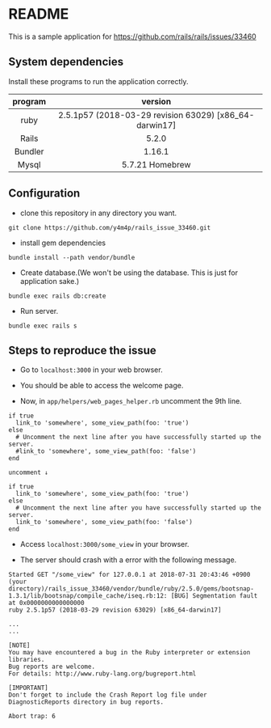 # README
This is a sample application for https://github.com/rails/rails/issues/33460

## System dependencies

Install these programs to run the application correctly.

| program | version |
|:--:|:--:|
| ruby | 2.5.1p57 (2018-03-29 revision 63029) [x86_64-darwin17] |
| Rails | 5.2.0 |
| Bundler | 1.16.1 |
| Mysql | 5.7.21 Homebrew |

## Configuration
- clone this repository in any directory you want.

`git clone https://github.com/y4m4p/rails_issue_33460.git`

- install gem dependencies

`bundle install --path vendor/bundle`

- Create database.(We won't be using the database. This is just for application sake.)

`bundle exec rails db:create`

- Run server.

`bundle exec rails s`

## Steps to reproduce the issue
- Go to `localhost:3000` in your web browser. 

- You should be able to access the welcome page.

- Now, in `app/helpers/web_pages_helper.rb` uncomment the 9th line.  
```
if true
  link_to 'somewhere', some_view_path(foo: 'true')
else
  # Uncomment the next line after you have successfully started up the server.
  #link_to 'somewhere', some_view_path(foo: 'false')
end 

uncomment ↓   

if true
  link_to 'somewhere', some_view_path(foo: 'true')
else
  # Uncomment the next line after you have successfully started up the server.
  link_to 'somewhere', some_view_path(foo: 'false')
end 
```

- Access `localhost:3000/some_view` in your browser.

- The server should crash with a error with the following message.
```
Started GET "/some_view" for 127.0.0.1 at 2018-07-31 20:43:46 +0900
(your directory)/rails_issue_33460/vendor/bundle/ruby/2.5.0/gems/bootsnap-1.3.1/lib/bootsnap/compile_cache/iseq.rb:12: [BUG] Segmentation fault at 0x0000000000000000
ruby 2.5.1p57 (2018-03-29 revision 63029) [x86_64-darwin17]

...
...

[NOTE]
You may have encountered a bug in the Ruby interpreter or extension libraries.
Bug reports are welcome.
For details: http://www.ruby-lang.org/bugreport.html

[IMPORTANT]
Don't forget to include the Crash Report log file under
DiagnosticReports directory in bug reports.

Abort trap: 6
```
